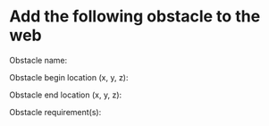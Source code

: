# Add the following obstacle to the web

Obstacle name:

Obstacle begin location (x, y, z):

Obstacle end location (x, y, z):

Obstacle requirement(s):
